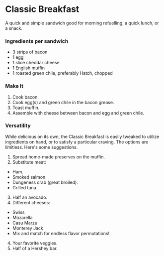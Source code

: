# Classic Breakfast

A quick and simple sandwich good for morning refuelling, a quick lunch, or a snack.

### Ingredients per sandwich
- 3 strips of bacon
- 1 egg
- 1 slice cheddar cheese
- 1 English muffin
- 1 roasted green chile, preferably Hatch, chopped

### Make It
1. Cook bacon.
2. Cook egg(s) and green chile in the bacon grease.
3. Toast muffin.
3. Assemble with cheese between bacon and egg and green chile.

### Versatility

While delicious on its own, the Classic Breakfast is easily tweaked to utilize ingredients on hand, or to satisfy a particular craving. The options are limitless. Here's some suggestions.

1. Spread home-made preserves on the muffin.
2. Substitute meat:
  - Ham.
  - Smoked salmon.
  - Dungeness crab (great broiled).
  - Grilled tuna.
3. Half an avocado.
3. Different cheeses:
  - Swiss
  - Mozarella
  - Casu Marzu
  - Monterey Jack
  - Mix and match for endless flavor permutations!
4. Your favorite veggies.
5. Half of a Hershey bar.
